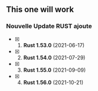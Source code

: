 ## This one will work

### Nouvelle Update RUST ajoute 

- [x] 1. **Rust 1.53.0** (2021-06-17)
- [x] 2. **Rust 1.54.0** (2021-07-29)
- [x] 3. **Rust 1.55.0** (2021-09-09)
- [x] 4. **Rust 1.56.0** (2021-10-21)